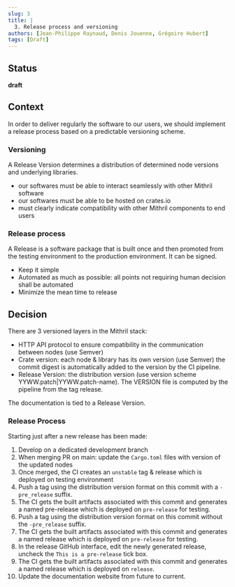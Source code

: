 ```yaml
---
slug: 3
title: |
  3. Release process and versioning
authors: [Jean-Philippe Raynaud, Denis Jouenne, Grégoire Hubert]
tags: [Draft]
---
```


## Status

**draft**

## Context

In order to deliver regularly the software to our users, we should implement a release process based on a predictable versioning scheme. 

### Versioning

A Release Version determines a distribution of determined node versions and underlying libraries.

 * our softwares must be able to interact seamlessly with other Mithril software
 * our softwares must be able to be hosted on crates.io
 * must clearly indicate compatibility with other Mithril components to end users
 

### Release process

A Release is a software package that is built once and then promoted from the testing environment to the production environment. It can be signed.

 * Keep it simple
 * Automated as much as possible: all points not requiring human decision shall be automated
 * Minimize the mean time to release 

## Decision

There are 3 versioned layers in the Mithril stack:

 * HTTP API protocol to ensure compatibility in the communication between nodes (use Semver)
 * Crate version: each node & library has its own version (use Semver) the commit digest is automatically added to the version by the CI pipeline.
 * Release Version: the distribution version (use version scheme YYWW.patch|YYWW.patch-name). The VERSION file is computed by the pipeline from the tag release.

The documentation is tied to a Release Version.

### Release Process

Starting just after a new release has been made:

1. Develop on a dedicated development branch
1. When merging PR on main: update the `Cargo.toml` files with version of the updated nodes
1. Once merged, the CI creates an `unstable` tag & release which is deployed on testing environment
1. Push a tag using the distribution version format on this commit with a `-pre_release` suffix.
1. The CI gets the built artifacts associated with this commit and generates a named pre-release which is deployed on `pre-release` for testing.
1. Push a tag using the distribution version format on this commit without the `-pre_release` suffix.
1. The CI gets the built artifacts associated with this commit and generates a named release which is deployed on `pre-release` for testing.
1. In the release GitHub interface, edit the newly generated release, uncheck the `This is a pre-release` tick box.
1. The CI gets the built artifacts associated with this commit and generates a named release which is deployed on `release`.
1. Update the documentation website from future to current.

